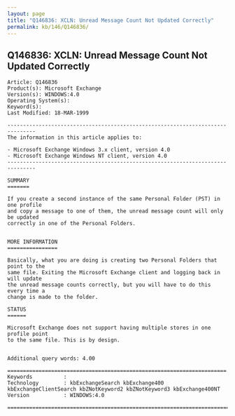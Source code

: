```yaml
---
layout: page
title: "Q146836: XCLN: Unread Message Count Not Updated Correctly"
permalink: kb/146/Q146836/
---
```


## Q146836: XCLN: Unread Message Count Not Updated Correctly

	Article: Q146836
	Product(s): Microsoft Exchange
	Version(s): WINDOWS:4.0
	Operating System(s): 
	Keyword(s): 
	Last Modified: 18-MAR-1999
	
	-------------------------------------------------------------------------------
	The information in this article applies to:
	
	- Microsoft Exchange Windows 3.x client, version 4.0 
	- Microsoft Exchange Windows NT client, version 4.0 
	-------------------------------------------------------------------------------
	
	SUMMARY
	=======
	
	If you create a second instance of the same Personal Folder (PST) in one profile
	and copy a message to one of them, the unread message count will only be updated
	correctly in one of the Personal Folders.
	
	
	MORE INFORMATION
	================
	
	Basically, what you are doing is creating two Personal Folders that point to the
	same file. Exiting the Microsoft Exchange client and logging back in will update
	the unread message counts correctly, but you will have to do this every time a
	change is made to the folder.
	
	STATUS
	======
	
	Microsoft Exchange does not support having multiple stores in one profile point
	to the same file. This is by design.
	
	
	Additional query words: 4.00
	
	======================================================================
	Keywords          :  
	Technology        : kbExchangeSearch kbExchange400 kbExchangeClientSearch kbZNotKeyword2 kbZNotKeyword3 kbExchange400NT
	Version           : WINDOWS:4.0
	
	=============================================================================
	

